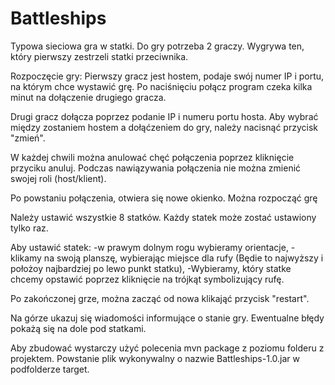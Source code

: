 # Battleships


Typowa sieciowa gra w statki.
Do gry potrzeba 2 graczy.
Wygrywa ten, który pierwszy zestrzeli statki przeciwnika.

Rozpoczęcie gry:
Pierwszy gracz jest hostem, podaje swój numer IP i portu, na którym chce wystawić grę.
Po naciśnięciu połącz program czeka kilka minut na dołączenie drugiego gracza.

Drugi gracz dołącza poprzez podanie IP i numeru portu hosta.
Aby wybrać między zostaniem hostem a dołąćzeniem do gry, należy nacisnąć przycisk "zmień".

W każdej chwili można anulować chęć połączenia poprzez kliknięcie przyciku anuluj.
Podczas nawiązywania połączenia nie można zmienić swojej roli (host/klient).

Po powstaniu połączenia, otwiera się nowe okienko. Można rozpocząć grę

Należy ustawić wszystkie 8 statków.
Każdy statek może zostać ustawiony tylko raz.

Aby ustawić statek:
-w prawym dolnym rogu wybieramy orientacje,
-klikamy na swoją planszę, wybierając miejsce dla rufy (Będie to najwyższy i położoy najbardziej po lewo punkt statku),
-Wybieramy, który statke chcemy opstawić poprzez kliknięcie na trójkąt symbolizujący rufę.

Po zakończonej grze, można zacząć od nowa klikająć przycisk "restart".

Na górze ukazuj się wiadomości informujące o stanie gry.
Ewentualne błędy pokażą się na dole pod statkami. 

Aby zbudować wystarczy użyć polecenia mvn package z poziomu folderu z projektem.
Powstanie plik wykonywalny o nazwie Battleships-1.0.jar w podfolderze target.

